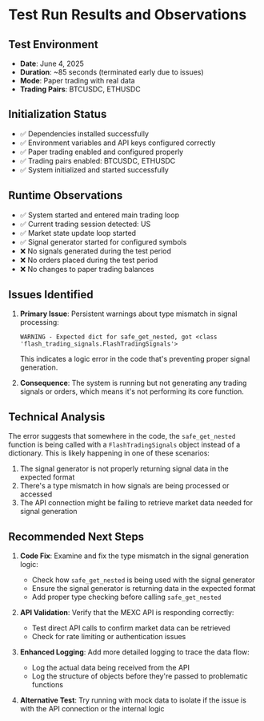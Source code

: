 # Test Run Results and Observations

## Test Environment
- **Date**: June 4, 2025
- **Duration**: ~85 seconds (terminated early due to issues)
- **Mode**: Paper trading with real data
- **Trading Pairs**: BTCUSDC, ETHUSDC

## Initialization Status
- ✅ Dependencies installed successfully
- ✅ Environment variables and API keys configured correctly
- ✅ Paper trading enabled and configured properly
- ✅ Trading pairs enabled: BTCUSDC, ETHUSDC
- ✅ System initialized and started successfully

## Runtime Observations
- ✅ System started and entered main trading loop
- ✅ Current trading session detected: US
- ✅ Market state update loop started
- ✅ Signal generator started for configured symbols
- ❌ No signals generated during the test period
- ❌ No orders placed during the test period
- ❌ No changes to paper trading balances

## Issues Identified
1. **Primary Issue**: Persistent warnings about type mismatch in signal processing:
   ```
   WARNING - Expected dict for safe_get_nested, got <class 'flash_trading_signals.FlashTradingSignals'>
   ```
   This indicates a logic error in the code that's preventing proper signal generation.

2. **Consequence**: The system is running but not generating any trading signals or orders, which means it's not performing its core function.

## Technical Analysis
The error suggests that somewhere in the code, the `safe_get_nested` function is being called with a `FlashTradingSignals` object instead of a dictionary. This is likely happening in one of these scenarios:

1. The signal generator is not properly returning signal data in the expected format
2. There's a type mismatch in how signals are being processed or accessed
3. The API connection might be failing to retrieve market data needed for signal generation

## Recommended Next Steps
1. **Code Fix**: Examine and fix the type mismatch in the signal generation logic:
   - Check how `safe_get_nested` is being used with the signal generator
   - Ensure the signal generator is returning data in the expected format
   - Add proper type checking before calling `safe_get_nested`

2. **API Validation**: Verify that the MEXC API is responding correctly:
   - Test direct API calls to confirm market data can be retrieved
   - Check for rate limiting or authentication issues

3. **Enhanced Logging**: Add more detailed logging to trace the data flow:
   - Log the actual data being received from the API
   - Log the structure of objects before they're passed to problematic functions

4. **Alternative Test**: Try running with mock data to isolate if the issue is with the API connection or the internal logic
